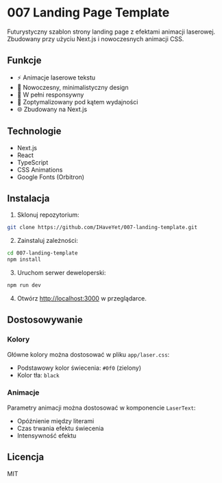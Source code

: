 # 007 Landing Page Template

Futurystyczny szablon strony landing page z efektami animacji laserowej. Zbudowany przy użyciu Next.js i nowoczesnych animacji CSS.

## Funkcje

- ⚡ Animacje laserowe tekstu
- 🎨 Nowoczesny, minimalistyczny design
- 📱 W pełni responsywny
- 🚀 Zoptymalizowany pod kątem wydajności
- 🌐 Zbudowany na Next.js

## Technologie

- Next.js
- React
- TypeScript
- CSS Animations
- Google Fonts (Orbitron)

## Instalacja

1. Sklonuj repozytorium:
```bash
git clone https://github.com/IHaveYet/007-landing-template.git
```

2. Zainstaluj zależności:
```bash
cd 007-landing-template
npm install
```

3. Uruchom serwer deweloperski:
```bash
npm run dev
```

4. Otwórz [http://localhost:3000](http://localhost:3000) w przeglądarce.

## Dostosowywanie

### Kolory
Główne kolory można dostosować w pliku `app/laser.css`:
- Podstawowy kolor świecenia: `#0f0` (zielony)
- Kolor tła: `black`

### Animacje
Parametry animacji można dostosować w komponencie `LaserText`:
- Opóźnienie między literami
- Czas trwania efektu świecenia
- Intensywność efektu

## Licencja

MIT